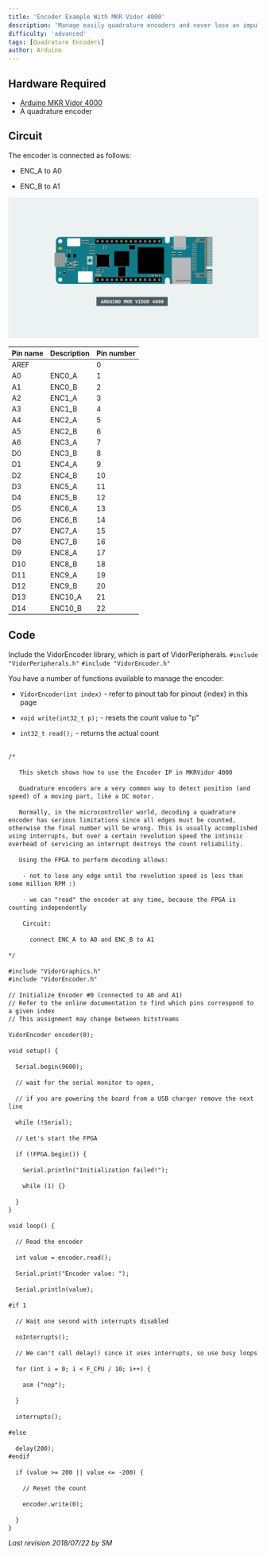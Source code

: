 ```yaml
---
title: 'Encoder Example With MKR Vidor 4000'
description: 'Manage easily quadrature encoders and never lose an impulse with the MKR Vidor 4000.'
difficulty: 'advanced'
tags: [Quadrature Encoders]
author: Arduino
---
```


## Hardware Required

- [Arduino MKR Vidor 4000](https://store.arduino.cc/arduino-vidor-4000)
- A quadrature encoder

## Circuit

The encoder is connected as follows:

- ENC_A to A0

- ENC_B to A1

![The circuit for this tutorial.](assets/vidor-circuit.png)

| Pin name | Description | Pin number |
| -------- | ----------- | ---------- |
| AREF     |             | 0          |
| A0       | ENC0_A      | 1          |
| A1       | ENC0_B      | 2          |
| A2       | ENC1_A      | 3          |
| A3       | ENC1_B      | 4          |
| A4       | ENC2_A      | 5          |
| A5       | ENC2_B      | 6          |
| A6       | ENC3_A      | 7          |
| D0       | ENC3_B      | 8          |
| D1       | ENC4_A      | 9          |
| D2       | ENC4_B      | 10         |
| D3       | ENC5_A      | 11         |
| D4       | ENC5_B      | 12         |
| D5       | ENC6_A      | 13         |
| D6       | ENC6_B      | 14         |
| D7       | ENC7_A      | 15         |
| D8       | ENC7_B      | 16         |
| D9       | ENC8_A      | 17         |
| D10      | ENC8_B      | 18         |
| D11      | ENC9_A      | 19         |
| D12      | ENC9_B      | 20         |
| D13      | ENC10_A     | 21         |
| D14      | ENC10_B     | 22         |

## Code

Include the VidorEncoder library, which is part of VidorPeripherals.
`#include "VidorPeripherals.h"`
`#include "VidorEncoder.h"`

You have a number of functions available to manage the encoder:

- `VidorEncoder(int index)` - refer to pinout tab for pinout (index) in this page

- `void write(int32_t p);` - resets the count value to "p"

- `int32_t read();` - returns the actual count

```arduino

/*

   This sketch shows how to use the Encoder IP in MKRVidor 4000

   Quadrature encoders are a very common way to detect position (and speed) of a moving part, like a DC motor.

   Normally, in the microcontroller world, decoding a quadrature encoder has serious limitations since all edges must be counted, otherwise the final number will be wrong. This is usually accomplished using interrupts, but over a certain revolution speed the intinsic overhead of servicing an interrupt destroys the count reliability.

   Using the FPGA to perform decoding allows:

    - not to lose any edge until the revolution speed is less than some million RPM :)

    - we can "read" the encoder at any time, because the FPGA is counting independently

    Circuit:

      connect ENC_A to A0 and ENC_B to A1

*/

#include "VidorGraphics.h"
#include "VidorEncoder.h"

// Initialize Encoder #0 (connected to A0 and A1)
// Refer to the online documentation to find which pins correspond to a given index
// This assignment may change between bitstreams

VidorEncoder encoder(0);

void setup() {

  Serial.begin(9600);

  // wait for the serial monitor to open,

  // if you are powering the board from a USB charger remove the next line

  while (!Serial);

  // Let's start the FPGA

  if (!FPGA.begin()) {

    Serial.println("Initialization failed!");

    while (1) {}

  }
}

void loop() {

  // Read the encoder

  int value = encoder.read();

  Serial.print("Encoder value: ");

  Serial.println(value);

#if 1

  // Wait one second with interrupts disabled

  noInterrupts();

  // We can't call delay() since it uses interrupts, so use busy loops

  for (int i = 0; i < F_CPU / 10; i++) {

    asm ("nop");

  }

  interrupts();

#else

  delay(200);
#endif

  if (value >= 200 || value <= -200) {

    // Reset the count

    encoder.write(0);

  }
}
```


*Last revision 2018/07/22 by SM*
